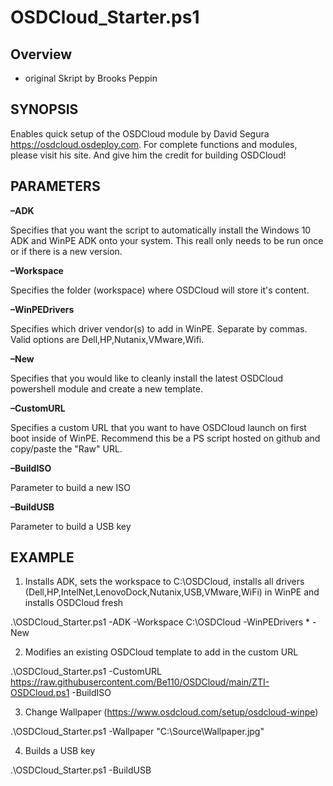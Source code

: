 # OSDCloud_Starter.ps1

## Overview
- original Skript by Brooks Peppin

## SYNOPSIS
Enables quick setup of the OSDCloud module by David Segura https://osdcloud.osdeploy.com. For complete functions and modules, please visit his site. And give him the credit for building OSDCloud!

## PARAMETERS
**–ADK**

Specifies that you want the script to automatically install the Windows 10 ADK and WinPE ADK onto your system. This reall only needs to be run once or if there is a new version.

**–Workspace**

Specifies the folder (workspace) where OSDCloud will store it's content.

**–WinPEDrivers**

Specifies which driver vendor(s) to add in WinPE. Separate by commas. Valid options are Dell,HP,Nutanix,VMware,Wifi.

**–New**

Specifies that you would like to cleanly install the latest OSDCloud powershell module and create a new template.

**–CustomURL**

Specifies a custom URL that you want to have OSDCloud launch on first boot inside of WinPE. Recommend this be a PS script hosted on github and copy/paste the "Raw" URL.

**–BuildISO**

Parameter to build a new ISO

**–BuildUSB**

Parameter to build a USB key

## EXAMPLE
1. Installs ADK, sets the workspace to C:\OSDCloud, installs all drivers (Dell,HP,IntelNet,LenovoDock,Nutanix,USB,VMware,WiFi) in WinPE and installs OSDCloud fresh

.\OSDCloud_Starter.ps1 -ADK -Workspace C:\OSDCloud -WinPEDrivers * -New

2. Modifies an existing OSDCloud template to add in the custom URL

.\OSDCloud_Starter.ps1 -CustomURL https://raw.githubusercontent.com/Be110/OSDCloud/main/ZTI-OSDCloud.ps1 -BuildISO

3. Change Wallpaper (https://www.osdcloud.com/setup/osdcloud-winpe)

.\OSDCloud_Starter.ps1 -Wallpaper "C:\Source\Wallpaper.jpg"

4. Builds a USB key

.\OSDCloud_Starter.ps1 -BuildUSB

